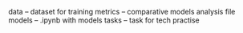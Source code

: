 data – dataset for training 
metrics – comparative models analysis file
models – .ipynb with models
tasks – task for tech practise 
